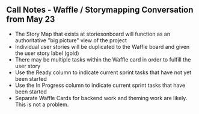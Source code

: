 
Call Notes - Waffle / Storymapping Conversation from May 23
-----------------------------------------------

 - The Story Map that exists at storiesonboard will function as an authoritative "big picture" view of the project
 - Individual user stories will be duplicated to the Waffle board and given the user story label (gold)
 - There may be multiple tasks within the Waffle card in order to fulfill the user story
 - Use the Ready column to indicate current sprint tasks that have not yet been started
 - Use the In Progress column to indicate current sprint tasks that have been started
 - Separate Waffle Cards for backend work and theming work are likely. This is not a problem.
